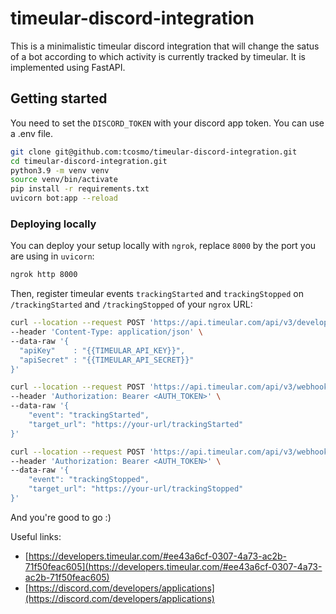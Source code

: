 # timeular-discord-integration

This is a minimalistic timeular discord integration that will change the satus of a bot according to which activity is currently tracked by timeular. It is implemented using FastAPI.

## Getting started

You need to set the `DISCORD_TOKEN` with your discord app token. You can use a .env file.

```bash
git clone git@github.com:tcosmo/timeular-discord-integration.git
cd timeular-discord-integration.git
python3.9 -m venv venv
source venv/bin/activate
pip install -r requirements.txt
uvicorn bot:app --reload
```

### Deploying locally

You can deploy your setup locally with `ngrok`, replace `8000` by the port you are using in `uvicorn`:

```bash
ngrok http 8000
```

Then, register timeular events `trackingStarted` and `trackingStopped` on `/trackingStarted` and `/trackingStopped` of your `ngrox` URL:

```bash
curl --location --request POST 'https://api.timeular.com/api/v3/developer/sign-in' \
--header 'Content-Type: application/json' \
--data-raw '{
  "apiKey"    : "{{TIMEULAR_API_KEY}}",
  "apiSecret" : "{{TIMEULAR_API_SECRET}}"
}'
```

```bash
curl --location --request POST 'https://api.timeular.com/api/v3/webhooks/subscription' \
--header 'Authorization: Bearer <AUTH_TOKEN>' \
--data-raw '{
    "event": "trackingStarted",
    "target_url": "https://your-url/trackingStarted"
}'
```

```bash
curl --location --request POST 'https://api.timeular.com/api/v3/webhooks/subscription' \
--header 'Authorization: Bearer <AUTH_TOKEN>' \
--data-raw '{
    "event": "trackingStopped",
    "target_url": "https://your-url/trackingStopped"
}'
```

And you're good to go :) 

Useful links:

- [https://developers.timeular.com/#ee43a6cf-0307-4a73-ac2b-71f50feac605](https://developers.timeular.com/#ee43a6cf-0307-4a73-ac2b-71f50feac605)
- [https://discord.com/developers/applications](https://discord.com/developers/applications)


